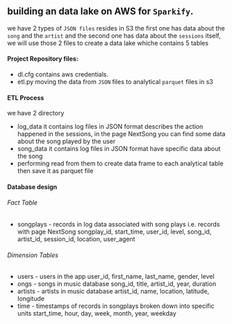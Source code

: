 ## building an data lake on AWS for `Sparkify`.
we have 2 types of `JSON files` resides in S3 the first one has data about the `song` and the `artist` and the second one has data about the `sessions` itself, we will use those 2 files to create a data lake whiche contains 5 tables 
#### Project Repository files:
- dl.cfg
contains aws credentials.
- etl.py 
moving the data from `JSON` files to analytical `parquet` files in s3 


#### ETL Process
we have 2 directory 
- log_data it contains log files in JSON format describes the action happened in the sessions, in the page NextSong you can find some data about the song played by the user 
- song_data it contains log files in JSON format have specific data about the song
- performing read from them to create data frame to each analytical table then save it as parquet file 

#### Database design

###### Fact Table

- songplays - records in log data associated with song plays i.e. records with page NextSong 
    songplay_id, start_time, user_id, level, song_id, artist_id, session_id, location, user_agent

###### Dimension Tables

- users - users in the app
        user_id, first_name, last_name, gender, level
- ongs - songs in music database
        song_id, title, artist_id, year, duration
- artists - artists in music database
        artist_id, name, location, latitude, longitude
- time - timestamps of records in songplays broken down into specific units
        start_time, hour, day, week, month, year, weekday
